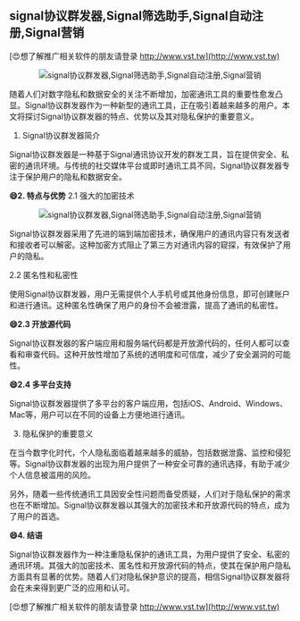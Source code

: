 ## **signal协议群发器,Signal筛选助手,Signal自动注册,Signal营销**

[😍想了解推广相关软件的朋友请登录 http://www.vst.tw](http://www.vst.tw)

 <center><img src="https://vst.tw/MP4/tuiguang/png/8.png" alt="signal协议群发器,Signal筛选助手,Signal自动注册,Signal营销"></center>

随着人们对数字隐私和数据安全的关注不断增加，加密通讯工具的重要性愈发凸显。Signal协议群发器作为一种新型的通讯工具，正在吸引着越来越多的用户。本文将探讨Signal协议群发器的特点、优势以及其对隐私保护的重要意义。

1. Signal协议群发器简介

Signal协议群发器是一种基于Signal通讯协议开发的群发工具，旨在提供安全、私密的通讯环境。与传统的社交媒体平台或即时通讯工具不同，Signal协议群发器专注于保护用户的隐私和数据安全。

**😄2. 特点与优势**
2.1 强大的加密技术

 <center><img src="https://vst.tw/MP4/tuiguang/png/6.png" alt="signal协议群发器,Signal筛选助手,Signal自动注册,Signal营销"></center>

Signal协议群发器采用了先进的端到端加密技术，确保用户的通讯内容只有发送者和接收者可以解密。这种加密方式阻止了第三方对通讯内容的窥探，有效保护了用户的隐私。

2.2 匿名性和私密性

使用Signal协议群发器，用户无需提供个人手机号或其他身份信息，即可创建账户和进行通讯。这种匿名性确保了用户的身份不会被泄露，提高了通讯的私密性。

**😄2.3 开放源代码**

Signal协议群发器的客户端应用和服务端代码都是开放源代码的，任何人都可以查看和审查代码。这种开放性增加了系统的透明度和可信度，减少了安全漏洞的可能性。

**😄2.4 多平台支持**

Signal协议群发器提供了多平台的客户端应用，包括iOS、Android、Windows、Mac等，用户可以在不同的设备上方便地进行通讯。

3. 隐私保护的重要意义

在当今数字化时代，个人隐私面临着越来越多的威胁，包括数据泄露、监控和侵犯等。Signal协议群发器的出现为用户提供了一种安全可靠的通讯选择，有助于减少个人信息被滥用的风险。

另外，随着一些传统通讯工具因安全性问题而备受质疑，人们对于隐私保护的需求也在不断增加。Signal协议群发器以其强大的加密技术和开放源代码的特点，成为了用户的首选。

**😄4. 结语**

Signal协议群发器作为一种注重隐私保护的通讯工具，为用户提供了安全、私密的通讯环境。其强大的加密技术、匿名性和开放源代码的特点，使其在保护用户隐私方面具有显著的优势。随着人们对隐私保护意识的提高，相信Signal协议群发器将会在未来得到更广泛的应用和认可。

[😍想了解推广相关软件的朋友请登录 http://www.vst.tw](http://www.vst.tw)



